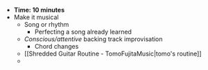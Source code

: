 - **Time: 10 minutes**
- Make it musical 
	- Song or rhythm
		- Perfecting a song already learned
	- *Conscious/attentive* backing track improvisation
		- Chord changes
	- [[Shredded Guitar Routine - TomoFujitaMusic|tomo's routine]]
	- 